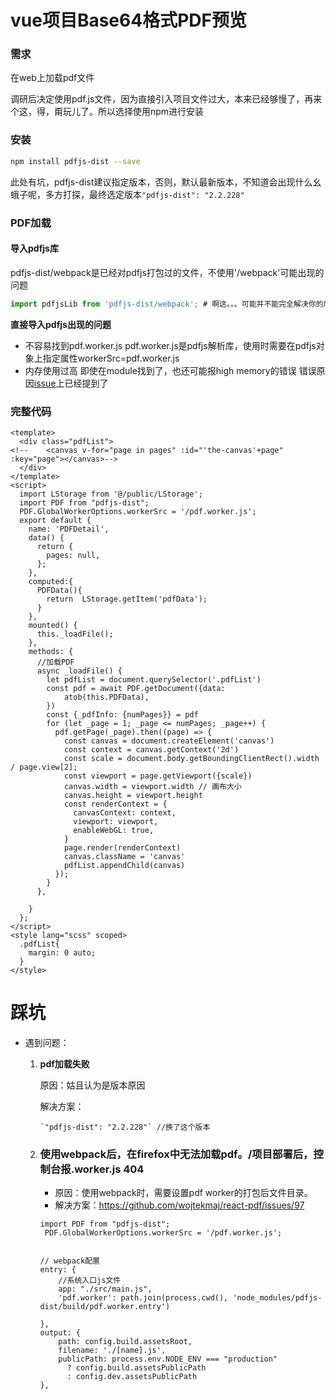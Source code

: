 # vue项目Base64格式PDF预览

### 需求

在web上加载pdf文件

调研后决定使用pdf.js文件，因为直接引入项目文件过大，本来已经够慢了，再来个这，得，甭玩儿了。所以选择使用npm进行安装

### 安装

```bash
npm install pdfjs-dist --save
```

此处有坑，pdfjs-dist建议指定版本，否则，默认最新版本，不知道会出现什么幺蛾子呢，多方打探，最终选定版本`"pdfjs-dist": "2.2.228"`

### PDF加载

#### 导入pdfjs库

pdfjs-dist/webpack是已经对pdfjs打包过的文件，不使用'/webpack'可能出现的问题

```js
import pdfjsLib from 'pdfjs-dist/webpack'; # 啊这。。。可能并不能完全解决你的后顾之忧，可太惨了
```

**直接导入pdfjs出现的问题**

- 不容易找到pdf.worker.js
  pdf.worker.js是pdfjs解析库，使用时需要在pdfjs对象上指定属性workerSrc=pdf.worker.js
- 内存使用过高
  即使在module找到了，也还可能报high memory的错误
  错误原因[issue](https://github.com/mozilla/pdf.js/issues/11410)上已经提到了

### 完整代码

```vue
<template>
  <div class="pdfList">
<!--    <canvas v-for="page in pages" :id="'the-canvas'+page" :key="page"></canvas>-->
  </div>
</template>
<script>
  import LStorage from '@/public/LStorage';
  import PDF from "pdfjs-dist";
  PDF.GlobalWorkerOptions.workerSrc = '/pdf.worker.js';
  export default {
    name: 'PDFDetail',
    data() {
      return {
        pages: null,
      };
    },
    computed:{
      PDFData(){
        return  LStorage.getItem('pdfData');
      }
    },
    mounted() {
      this._loadFile();
    },
    methods: {
      //加载PDF
      async _loadFile() {
        let pdfList = document.querySelector('.pdfList')
        const pdf = await PDF.getDocument({data:
            atob(this.PDFData),
        })
        const {_pdfInfo: {numPages}} = pdf
        for (let _page = 1; _page <= numPages; _page++) {
          pdf.getPage(_page).then((page) => {
            const canvas = document.createElement('canvas')
            const context = canvas.getContext('2d')
            const scale = document.body.getBoundingClientRect().width / page.view[2];
            const viewport = page.getViewport({scale})
            canvas.width = viewport.width // 画布大小
            canvas.height = viewport.height
            const renderContext = {
              canvasContext: context,
              viewport: viewport,
              enableWebGL: true,
            }
            page.render(renderContext)
            canvas.className = 'canvas'
            pdfList.appendChild(canvas)
          });
        }
      },

    }
  };
</script>
<style lang="scss" scoped>
  .pdfList{
    margin: 0 auto;
  }
</style>

```

# 踩坑

- 遇到问题：

  1. **pdf加载失败**

     原因：姑且认为是版本原因

     解决方案：

     ```
     `"pdfjs-dist": "2.2.228"` //换了这个版本
     ```

  2. ### 使用webpack后，在firefox中无法加载pdf。/项目部署后，控制台报<hash>.worker.js 404

     - 原因：使用webpack时，需要设置pdf worker的打包后文件目录。
     - 解决方案：https://github.com/wojtekmaj/react-pdf/issues/97

     ```
     import PDF from "pdfjs-dist";
      PDF.GlobalWorkerOptions.workerSrc = '/pdf.worker.js';
      
      
     // webpack配置
     entry: {
         //系统入口js文件
         app: "./src/main.js",
         'pdf.worker': path.join(process.cwd(), 'node_modules/pdfjs-dist/build/pdf.worker.entry')
     
     },
     output: {
         path: config.build.assetsRoot,
         filename: './[name].js',
         publicPath: process.env.NODE_ENV === "production"
           ? config.build.assetsPublicPath
           : config.dev.assetsPublicPath
     }, 
     ```